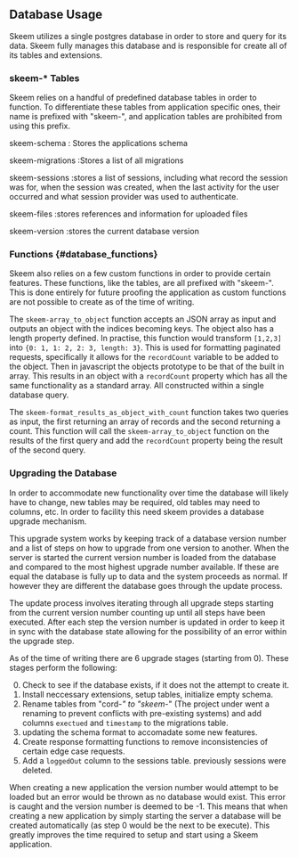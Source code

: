 ## Database Usage

Skeem utilizes a single postgres database in order to store and query for its data. Skeem fully manages this database and is responsible for create all of its tables and extensions.

### skeem-\* Tables

Skeem relies on a handful of predefined database tables in order to function. To differentiate these tables from application specific ones, their name is prefixed with "skeem-", and application tables are prohibited from using this prefix.

skeem-schema
: Stores the applications schema

skeem-migrations
:Stores a list of all migrations

skeem-sessions
:stores a list of sessions, including what record the session was for, when the session was created, when the last activity for the user occurred and what session provider was used to authenticate.

skeem-files
:stores references and information for uploaded files

skeem-version
:stores the current database version

### Functions {#database_functions}

Skeem also relies on a few custom functions in order to provide certain features. These functions, like the tables, are all prefixed with "skeem-". This is done entirely for future proofing the application as custom functions are not possible to create as of the time of writing.

The `skeem-array_to_object` function accepts an JSON array as input and outputs an object with the indices becoming keys. The object also has a length property defined. In practise, this function would transform `[1,2,3]` into `{0: 1, 1: 2, 2: 3, length: 3}`. This is used for formatting paginated requests, specifically it allows for the `recordCount` variable to be added to the object. Then in javascript the objects prototype to be that of the built in array. This results in an object with a `recordCount` property which has all the same functionality as a standard array. All constructed within a single database query.

The `skeem-format_results_as_object_with_count` function takes two queries as input, the first returning an array of records and the second returning a count. This function will call the `skeem-array_to_object` function on the results of the first query and add the `recordCount` property being the result of the second query.

### Upgrading the Database

In order to accommodate new functionality over time the database will likely have to change, new tables may be required, old tables may need to columns, etc. In order to facility this need skeem provides a database upgrade mechanism.

This upgrade system works by keeping track of a database version number and a list of steps on how to upgrade from one version to another. When the server is started the current version number is loaded from the database and compared to the most highest upgrade number available. If these are equal the database is fully up to data and the system proceeds as normal. If however they are different the database goes through the update process.

The update process involves iterating through all upgrade steps starting from the current version number counting up until all steps have been executed. After each step the version number is updated in order to keep it in sync with the database state allowing for the possibility of an error within the upgrade step.

As of the time of writing there are 6 upgrade stages (starting from 0). These stages perform the following:

0. Check to see if the database exists, if it does not the attempt to create it.
1. Install neccessary extensions, setup tables, initialize empty schema.
1. Rename tables from "cord-_" to "skeem-_" (The project under went a renaming to prevent conflicts with pre-existing systems) and add columns `exectued` and `timestamp` to the migrations table.
1. updating the schema format to accomadate some new features.
1. Create response formatting functions to remove inconsistencies of certain edge case requests.
1. Add a `loggedOut` column to the sessions table. previously sessions were deleted.

When creating a new application the version number would attempt to be loaded but an error would be thrown as no database would exist. This error is caught and the version number is deemed to be -1. This means that when creating a new application by simply starting the server a database will be created automatically (as step 0 would be the next to be execute). This greatly improves the time required to setup and start using a Skeem application.
